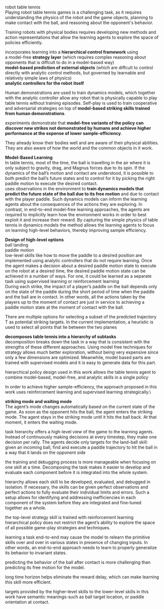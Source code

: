 robot table tennis\
Playing robot table tennis games is a challenging task, as it requires understanding the physics of the robot and the game objects, planning to make contact with the ball, and reasoning about the opponent's behavior.

Training robots with physical bodies requires developing new methods and action representations that allow the learning agents to explore the space of policies efficiently.

incorporates learning into a __hierarchical control framework__ using\
a model-free __strategy layer__ (which requires complex reasoning about opponents that is diffcult to do in a model-based way)\
__model-based prediction of external objects__ (which are diffcult to control directly with analytic control methods, but governed by learnable and relatively simple laws of physics)\
__analytic controllers for the robot itself__

Human demonstrations are used to train dynamics models, which together with the analytic controller allow any robot that is physically capable to play table tennis without training episodes. Self-play is used to train cooperative and adversarial strategies on top of __model-based striking skills trained from human demonstrations__.

experiments demonstrate that __model-free variants of the policy can discover new strikes not demonstrated by humans and achieve higher performance at the expense of lower sample-efficiency__.

They already know their bodies well and are aware of their physical abilities. They are also aware of how the world and the common objects in it work.

__Model-Based Learning__\
In table tennis, most of the time, the ball is travelling in the air where it is only subject to gravity, drag, and Magnus forces due to its spin. If the dynamics of the ball’s motion and contact are understood, it is possible to both predict the ball’s future states and to control for it by picking the right paddle motion to execute the desired contact.\
uses observations in the environment to __train dynamics models that predict the future state of the ball due to its free motion__ and due to contact with the player paddle. Such dynamics models can inform the learning agents about the consequences of the actions they are exploring. In contrast, in end-to-end model-free learning approaches, the agents are required to implicitly learn how the environment works in order to best exploit it and increase their reward. By capturing the simple physics of table tennis in dynamics models the method allows the learning agents to focus on learning high-level behaviors, thereby improving sample efficiency.

__Design of high-level options__\
ball landing\
paddle motion\
low-level skills like how to move the paddle to a desired position are implemented using analytic controllers that do not require learning. Once the agent makes a decision about a desired paddle motion state to execute on the robot at a desired time, the desired paddle motion state can be achieved in a number of ways. For one, it could be learned as a separate task using supervised learning or reinforcement learning\
During each strike, the impact of a player’s paddle on the ball depends only on the state of the paddle during the short period of time when the paddle and the ball are in contact. In other words, all the actions taken by the players up to the moment of contact are just in service to achieving a paddle motion state at the moment of contact with the ball.

There are multiple options for selecting a subset of the predicted trajectory T as potential striking targets. In the current implementation, a heuristic is used to select all points that lie between the two planes 

__decomposes table tennis into a hierarchy of subtasks__\
decomposition breaks down the task in a way that is consistent with the strengths of these different approaches. Using model free techniques for strategy allows much better exploration, without being very expensive since only a few dimensions are optimized. Meanwhile, model based parts are trained with supervised models and it is easy to generate data for this part.

hierarchical policy design used in this work allows the table tennis agent to combine model-based, model-free, and analytic skills in a single policy

In order to achieve higher sample-efficiency, the approach proposed in this work uses reinforcement learning and supervised learning strategically.\

__striking mode and waiting mode__\
 The agent’s mode changes automatically based on the current state of the game. As soon as the opponent hits the ball, the agent enters the striking mode. The agent stays in the striking mode until it hits the ball back. At that moment, it enters the waiting mode.
 
task hierarchy offers a high-level view of the game to the learning agents. Instead of continuously making decisions at every timestep, they make one decision per rally. The agents decide only targets for the land-ball skill: given an incoming ball, find and execute a paddle trajectory to hit the ball in a way that it lands on the opponent side

the training and debugging process is more manageable when focusing on one skill at a time. Decomposing the task makes it easier to develop and evaluate each component before it is integrated into the whole system.

hierarchy allows each skill to be developed, evaluated, and debugged in isolation. If necessary, the skills can be given perfect observations and perfect actions to fully evaluate their individual limits and errors. Such a setup allows for identifying and addressing inefficiencies in each component of the system before they are integrated and fine-tuned together as a whole.

the top-level strategy skill is trained with reinforcement learning\
hierarchical policy does not restrict the agent’s ability to explore the space of all possible game-play strategies and techniques.

learning a task end-to-end may cause the model to relearn the primitive skills over and over in various states in presence of changing inputs. In other words, an end-to-end approach needs to learn to properly generalize its behavior to invariant states. 

predicting the behavior of the ball after contact is more challenging than predicting its free motion for the model.

long time horizon helps eliminate the reward delay, which can make learning this skill more efficient.

targets provided by the higher-level skills to the lower-level skills in this work have semantic meanings-such as ball
target location, or paddle orientation at contact.
